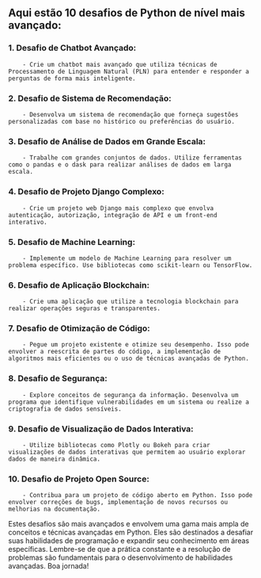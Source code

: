 ## Aqui estão 10 desafios de Python de nível mais avançado:

### 1. **Desafio de Chatbot Avançado:**
        - Crie um chatbot mais avançado que utiliza técnicas de Processamento de Linguagem Natural (PLN) para entender e responder a perguntas de forma mais inteligente.

### 2. **Desafio de Sistema de Recomendação:**
        - Desenvolva um sistema de recomendação que forneça sugestões personalizadas com base no histórico ou preferências do usuário.

### 3. **Desafio de Análise de Dados em Grande Escala:**
        - Trabalhe com grandes conjuntos de dados. Utilize ferramentas como o pandas e o dask para realizar análises de dados em larga escala.

### 4. **Desafio de Projeto Django Complexo:**
        - Crie um projeto web Django mais complexo que envolva autenticação, autorização, integração de API e um front-end interativo.

### 5. **Desafio de Machine Learning:**
        - Implemente um modelo de Machine Learning para resolver um problema específico. Use bibliotecas como scikit-learn ou TensorFlow.

### 6. **Desafio de Aplicação Blockchain:**
        - Crie uma aplicação que utilize a tecnologia blockchain para realizar operações seguras e transparentes.

### 7. **Desafio de Otimização de Código:**
        - Pegue um projeto existente e otimize seu desempenho. Isso pode envolver a reescrita de partes do código, a implementação de algoritmos mais eficientes ou o uso de técnicas avançadas de Python.

### 8. **Desafio de Segurança:**
        - Explore conceitos de segurança da informação. Desenvolva um programa que identifique vulnerabilidades em um sistema ou realize a criptografia de dados sensíveis.

### 9. **Desafio de Visualização de Dados Interativa:**
        - Utilize bibliotecas como Plotly ou Bokeh para criar visualizações de dados interativas que permitem ao usuário explorar dados de maneira dinâmica.

### 10. **Desafio de Projeto Open Source:**
        - Contribua para um projeto de código aberto em Python. Isso pode envolver correções de bugs, implementação de novos recursos ou melhorias na documentação.

<p>
Estes desafios são mais avançados e envolvem uma gama mais ampla de conceitos e técnicas avançadas em Python. Eles são destinados a desafiar suas habilidades de programação e expandir seu conhecimento em áreas específicas. Lembre-se de que a prática constante e a resolução de problemas são fundamentais para o desenvolvimento de habilidades avançadas. Boa jornada!
</p>